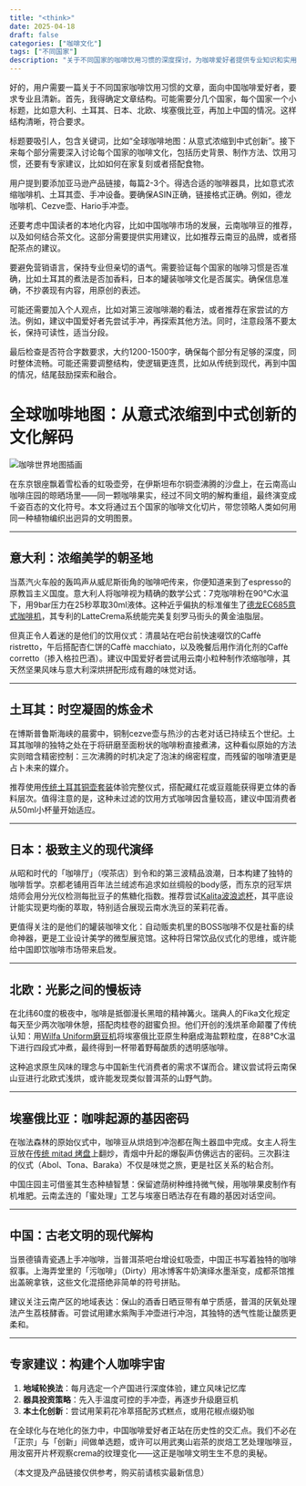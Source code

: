 ```yaml
---
title: "<think>"
date: 2025-04-18
draft: false
categories: ["咖啡文化"]
tags: ["不同国家"]
description: "关于不同国家的咖啡饮用习惯的深度探讨，为咖啡爱好者提供专业知识和实用指南。"
---
```


好的，用户需要一篇关于不同国家咖啡饮用习惯的文章，面向中国咖啡爱好者，要求专业且清新。首先，我得确定文章结构。可能需要分几个国家，每个国家一个小标题，比如意大利、土耳其、日本、北欧、埃塞俄比亚，再加上中国的情况。这样结构清晰，符合要求。

标题要吸引人，包含关键词，比如“全球咖啡地图：从意式浓缩到中式创新”。接下来每个部分需要深入讨论每个国家的咖啡文化，包括历史背景、制作方法、饮用习惯，还要有专家建议，比如如何在家复刻或者搭配食物。

用户提到要添加亚马逊产品链接，每篇2-3个。得选合适的咖啡器具，比如意式浓缩咖啡机、土耳其壶、手冲设备。要确保ASIN正确，链接格式正确。例如，德龙咖啡机、Cezve壶、Hario手冲壶。

还要考虑中国读者的本地化内容，比如中国咖啡市场的发展，云南咖啡豆的推荐，以及如何结合茶文化。这部分需要提供实用建议，比如推荐云南豆的品牌，或者搭配茶点的建议。

要避免营销语言，保持专业但亲切的语气。需要验证每个国家的咖啡习惯是否准确，比如土耳其的煮法是否加香料，日本的罐装咖啡文化是否属实。确保信息准确，不抄袭现有内容，用原创的表述。

可能还需要加入个人观点，比如对第三波咖啡潮的看法，或者推荐在家尝试的方法。例如，建议中国爱好者先尝试手冲，再探索其他方法。同时，注意段落不要太长，保持可读性，适当分段。

最后检查是否符合字数要求，大约1200-1500字，确保每个部分有足够的深度，同时整体流畅。可能还需要调整结构，使逻辑更连贯，比如从传统到现代，再到中国的情况，结尾鼓励探索和融合。
</think>

# 全球咖啡地图：从意式浓缩到中式创新的文化解码

![咖啡世界地图插画](https://images.unsplash.com/photo-1459755486867-b554a310d9cc)

在东京银座飘着雪松香的虹吸壶旁，在伊斯坦布尔铜壶沸腾的沙盘上，在云南高山咖啡庄园的晾晒场里——同一颗咖啡果实，经过不同文明的解构重组，最终演变成千姿百态的文化符号。本文将通过五个国家的咖啡文化切片，带您领略人类如何用同一种植物编织出迥异的文明图景。

---

## 意大利：浓缩美学的朝圣地
当蒸汽火车般的轰鸣声从威尼斯街角的咖啡吧传来，你便知道来到了espresso的原教旨主义国度。意大利人将咖啡视为精确的数学公式：7克咖啡粉在90℃水温下，用9bar压力在25秒萃取30ml液体。这种近乎偏执的标准催生了[德龙EC685意式咖啡机](https://www.amazon.com/dp/B01MQT7JTV?tag=coffeeprism-20)，其专利的LatteCrema系统能完美复刻罗马街头的黄金油脂层。

但真正令人着迷的是他们的饮用仪式：清晨站在吧台前快速啜饮的Caffè ristretto，午后搭配杏仁饼的Caffè macchiato，以及晚餐后用作消化剂的Caffè corretto（掺入格拉巴酒）。建议中国爱好者尝试用云南小粒种制作浓缩咖啡，其天然坚果风味与意大利深烘拼配形成有趣的味觉对话。

---

## 土耳其：时空凝固的炼金术
在博斯普鲁斯海峡的晨雾中，铜制cezve壶与热沙的古老对话已持续五个世纪。土耳其咖啡的独特之处在于将研磨至面粉状的咖啡粉直接煮沸，这种看似原始的方法实则暗含精密控制：三次沸腾的时机决定了泡沫的绵密程度，而残留的咖啡渣更是占卜未来的媒介。

推荐使用[传统土耳其铜壶套装](https://www.amazon.com/dp/B07QJ4XK2H?tag=coffeeprism-20)体验完整仪式，搭配藏红花或豆蔻能获得更立体的香料层次。值得注意的是，这种未过滤的饮用方式咖啡因含量较高，建议中国消费者从50ml小杯量开始适应。

---

## 日本：极致主义的现代演绎
从昭和时代的「咖啡厅」（喫茶店）到令和的第三波精品浪潮，日本构建了独特的咖啡哲学。京都老铺用百年法兰绒滤布追求如丝绸般的body感，而东京的冠军烘焙师会用分光仪检测每批豆子的焦糖化指数。推荐尝试[Kalita波浪滤杯](https://www.amazon.com/dp/B003YJEE6M?tag=coffeeprism-20)，其平底设计能实现更均衡的萃取，特别适合展现云南水洗豆的茉莉花香。

更值得关注的是他们的罐装咖啡文化：自动贩卖机里的BOSS咖啡不仅是社畜的续命神器，更是工业设计美学的微型展览馆。这种将日常饮品仪式化的思维，或许能给中国即饮咖啡市场带来启发。

---

## 北欧：光影之间的慢板诗
在北纬60度的极夜中，咖啡是抵御漫长黑暗的精神篝火。瑞典人的Fika文化规定每天至少两次咖啡休憩，搭配肉桂卷的甜蜜负担。他们开创的浅烘革命颠覆了传统认知：用[Wilfa Uniform磨豆机](https://www.amazon.com/dp/B07B4KY5HX?tag=coffeeprism-20)将埃塞俄比亚原生种磨成海盐颗粒度，在88℃水温下进行四段式冲煮，最终得到一杯带着野莓酸质的透明感咖啡。

这种追求原生风味的理念与中国新生代消费者的需求不谋而合。建议尝试将云南保山豆进行北欧式浅烘，或许能发现类似普洱茶的山野气韵。

---

## 埃塞俄比亚：咖啡起源的基因密码
在咖法森林的原始仪式中，咖啡豆从烘焙到冲泡都在陶土器皿中完成。女主人将生豆放在[传统 mitad 烤盘](https://www.amazon.com/dp/B08L5S1BZ9?tag=coffeeprism-20)上翻炒，青烟中升起的爆裂声仿佛远古的密码。三次斟注的仪式（Abol、Tona、Baraka）不仅是味觉之旅，更是社区关系的粘合剂。

中国庄园主可借鉴其生态种植智慧：保留遮荫树种维持微气候，用咖啡果皮制作有机堆肥。云南孟连的「蜜处理」工艺与埃塞日晒法存在有趣的基因对话空间。

---

## 中国：古老文明的现代解构
当景德镇青瓷遇上手冲咖啡，当普洱茶吧台增设虹吸壶，中国正书写着独特的咖啡叙事。上海弄堂里的「污咖啡」（Dirty）用冰博客牛奶演绎水墨渐变，成都茶馆推出盖碗拿铁，这些文化混搭绝非简单的符号拼贴。

建议关注云南产区的地域表达：保山的酒香日晒豆带有单宁质感，普洱的厌氧处理法产生荔枝酵香。可尝试用建水紫陶手冲壶进行冲泡，其独特的透气性能让酸质更柔和。

---

## 专家建议：构建个人咖啡宇宙
1. **地域轮换法**：每月选定一个产国进行深度体验，建立风味记忆库
2. **器具投资策略**：先入手温度可控的手冲壶，再逐步升级磨豆机
3. **本土化创新**：尝试用茉莉花冷萃搭配苏式糕点，或用花椒点缀奶咖

在全球化与在地化的张力中，中国咖啡爱好者正站在历史性的交汇点。我们不必在「正宗」与「创新」间做单选题，或许可以用武夷山岩茶的炭焙工艺处理咖啡豆，用汝窑开片杯观察crema的纹理变化——这正是咖啡文明生生不息的奥秘。

（本文提及产品链接仅供参考，购买前请核实最新信息）